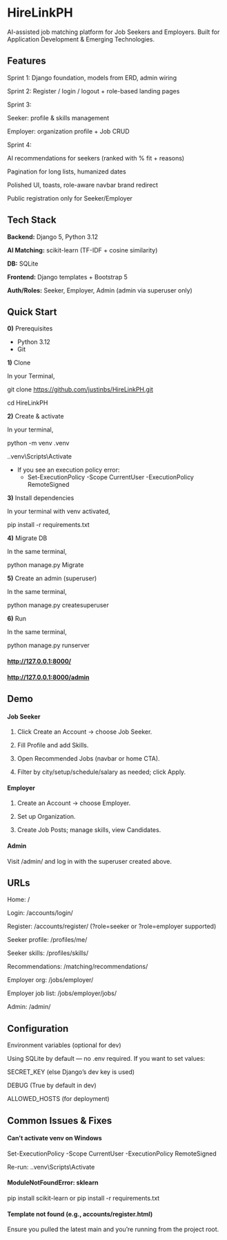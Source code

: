 
# HireLinkPH

AI-assisted job matching platform for Job Seekers and Employers. Built for Application Development & Emerging Technologies.


## Features

Sprint 1: Django foundation, models from ERD, admin wiring

Sprint 2: Register / login / logout + role-based landing pages

Sprint 3:

Seeker: profile & skills management

Employer: organization profile + Job CRUD

Sprint 4:

AI recommendations for seekers (ranked with % fit + reasons)

Pagination for long lists, humanized dates

Polished UI, toasts, role-aware navbar brand redirect

Public registration only for Seeker/Employer


## Tech Stack

**Backend:** Django 5, Python 3.12

**AI Matching:** scikit-learn (TF-IDF + cosine similarity)

**DB:** SQLite

**Frontend:** Django templates + Bootstrap 5

**Auth/Roles:** Seeker, Employer, Admin (admin via superuser only)
## Quick Start

**0)** Prerequisites

- Python 3.12
- Git

**1)** Clone

In your Terminal,

git clone https://github.com/justinbs/HireLinkPH.git

cd HireLinkPH


**2)** Create & activate 

In your terminal,

python -m venv .venv

.\.venv\Scripts\Activate
 - If you see an execution policy error:
    - Set-ExecutionPolicy -Scope CurrentUser -ExecutionPolicy RemoteSigned


**3)** Install dependencies

In your terminal with venv activated,

pip install -r requirements.txt


**4)** Migrate DB

In the same terminal,

python manage.py Migrate


**5)** Create an admin (superuser)

In the same terminal, 

python manage.py createsuperuser


**6)** Run

In the same terminal, 

python manage.py runserver

#### http://127.0.0.1:8000/
#### http://127.0.0.1:8000/admin
## Demo
#### Job Seeker
1) Click Create an Account → choose Job Seeker.

2) Fill Profile and add Skills.

3) Open Recommended Jobs (navbar or home CTA).

4) Filter by city/setup/schedule/salary as needed; click Apply.

#### Employer
1) Create an Account → choose Employer.

2) Set up Organization.

3) Create Job Posts; manage skills, view Candidates.

#### Admin
Visit /admin/ and log in with the superuser created above.
## URLs
Home: /

Login: /accounts/login/

Register: /accounts/register/ (?role=seeker or ?role=employer supported)

Seeker profile: /profiles/me/

Seeker skills: /profiles/skills/

Recommendations: /matching/recommendations/

Employer org: /jobs/employer/

Employer job list: /jobs/employer/jobs/

Admin: /admin/
## Configuration
Environment variables (optional for dev)

Using SQLite by default — no .env required. If you want to set values:

SECRET_KEY (else Django’s dev key is used)

DEBUG (True by default in dev)

ALLOWED_HOSTS (for deployment)
## Common Issues & Fixes
#### Can’t activate venv on Windows

Set-ExecutionPolicy -Scope CurrentUser -ExecutionPolicy RemoteSigned

Re-run: .\.venv\Scripts\Activate

#### ModuleNotFoundError: sklearn

pip install scikit-learn or pip install -r requirements.txt

#### Template not found (e.g., accounts/register.html)

Ensure you pulled the latest main and you’re running from the project root.
